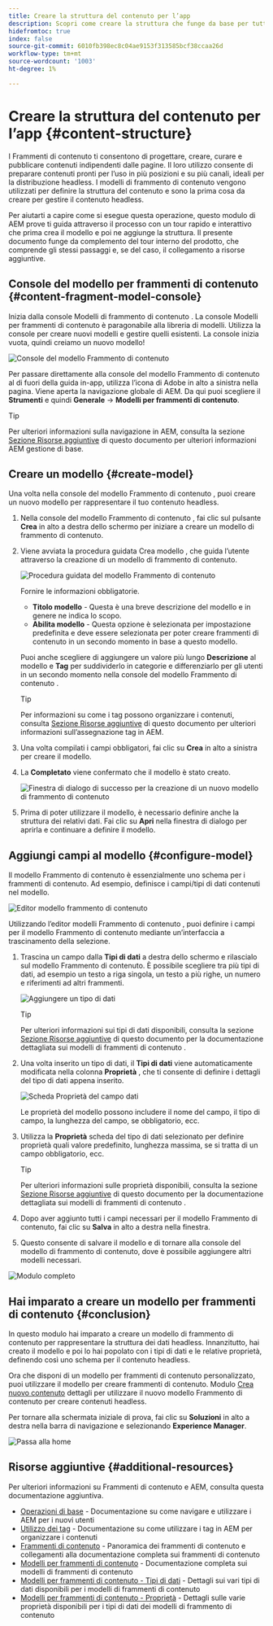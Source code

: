```yaml
---
title: Creare la struttura del contenuto per l’app
description: Scopri come creare la struttura che funge da base per tutti i contenuti headless utilizzando modelli di frammenti di contenuto AEM.
hidefromtoc: true
index: false
source-git-commit: 6010fb398ec8c04ae9153f313585bcf38ccaa26d
workflow-type: tm+mt
source-wordcount: '1003'
ht-degree: 1%

---
```



# Creare la struttura del contenuto per l’app {#content-structure}

I Frammenti di contenuto ti consentono di progettare, creare, curare e pubblicare contenuti indipendenti dalle pagine. Il loro utilizzo consente di preparare contenuti pronti per l’uso in più posizioni e su più canali, ideali per la distribuzione headless. I modelli di frammento di contenuto vengono utilizzati per definire la struttura del contenuto e sono la prima cosa da creare per gestire il contenuto headless.

Per aiutarti a capire come si esegue questa operazione, questo modulo di AEM prove ti guida attraverso il processo con un tour rapido e interattivo che prima crea il modello e poi ne aggiunge la struttura. Il presente documento funge da complemento del tour interno del prodotto, che comprende gli stessi passaggi e, se del caso, il collegamento a risorse aggiuntive.

## Console del modello per frammenti di contenuto {#content-fragment-model-console}

Inizia dalla console Modelli di frammento di contenuto . La console Modelli per frammenti di contenuto è paragonabile alla libreria di modelli. Utilizza la console per creare nuovi modelli e gestire quelli esistenti. La console inizia vuota, quindi creiamo un nuovo modello!

![Console del modello Frammento di contenuto](assets/content-structure/content-fragment-model-console.png)

Per passare direttamente alla console del modello Frammento di contenuto al di fuori della guida in-app, utilizza l’icona di Adobe in alto a sinistra nella pagina. Viene aperta la navigazione globale di AEM. Da qui puoi scegliere il **Strumenti** e quindi **Generale** -> **Modelli per frammenti di contenuto**.

>[!TIP]
>
>Per ulteriori informazioni sulla navigazione in AEM, consulta la sezione [Sezione Risorse aggiuntive](#additional-resources) di questo documento per ulteriori informazioni AEM gestione di base.

## Creare un modello {#create-model}

Una volta nella console del modello Frammento di contenuto , puoi creare un nuovo modello per rappresentare il tuo contenuto headless.

1. Nella console del modello Frammento di contenuto , fai clic sul pulsante **Crea** in alto a destra dello schermo per iniziare a creare un modello di frammento di contenuto.

1. Viene avviata la procedura guidata Crea modello , che guida l’utente attraverso la creazione di un modello di frammento di contenuto.

   ![Procedura guidata del modello Frammento di contenuto](assets/content-structure/model-wizard.png)

   Fornire le informazioni obbligatorie.

   * **Titolo modello** - Questa è una breve descrizione del modello e in genere ne indica lo scopo.
   * **Abilita modello** - Questa opzione è selezionata per impostazione predefinita e deve essere selezionata per poter creare frammenti di contenuto in un secondo momento in base a questo modello.

   Puoi anche scegliere di aggiungere un valore più lungo **Descrizione** al modello e **Tag** per suddividerlo in categorie e differenziarlo per gli utenti in un secondo momento nella console del modello Frammento di contenuto .

   >[!TIP]
   >
   >Per informazioni su come i tag possono organizzare i contenuti, consulta [Sezione Risorse aggiuntive](#additional-resources) di questo documento per ulteriori informazioni sull’assegnazione tag in AEM.

1. Una volta compilati i campi obbligatori, fai clic su **Crea** in alto a sinistra per creare il modello.

1. La **Completato** viene confermato che il modello è stato creato.

   ![Finestra di dialogo di successo per la creazione di un nuovo modello di frammento di contenuto](assets/content-structure/success.png)

1. Prima di poter utilizzare il modello, è necessario definire anche la struttura dei relativi dati. Fai clic su **Apri** nella finestra di dialogo per aprirla e continuare a definire il modello.

## Aggiungi campi al modello {#configure-model}

Il modello Frammento di contenuto è essenzialmente uno schema per i frammenti di contenuto. Ad esempio, definisce i campi/tipi di dati contenuti nel modello.

![Editor modello frammento di contenuto](assets/content-structure/model-editor.png)

Utilizzando l’editor modelli Frammento di contenuto , puoi definire i campi per il modello Frammento di contenuto mediante un’interfaccia a trascinamento della selezione.

1. Trascina un campo dalla **Tipi di dati** a destra dello schermo e rilascialo sul modello Frammento di contenuto. È possibile scegliere tra più tipi di dati, ad esempio un testo a riga singola, un testo a più righe, un numero e riferimenti ad altri frammenti.

   ![Aggiungere un tipo di dati](assets/content-structure/drop-fields.png)

   >[!TIP]
   >
   >Per ulteriori informazioni sui tipi di dati disponibili, consulta la sezione [Sezione Risorse aggiuntive](#additional-resources) di questo documento per la documentazione dettagliata sui modelli di frammenti di contenuto .

1. Una volta inserito un tipo di dati, il **Tipi di dati** viene automaticamente modificata nella colonna **Proprietà** , che ti consente di definire i dettagli del tipo di dati appena inserito.

   ![Scheda Proprietà del campo dati](assets/content-structure/data-type-properties.png)

   Le proprietà del modello possono includere il nome del campo, il tipo di campo, la lunghezza del campo, se obbligatorio, ecc.

1. Utilizza la **Proprietà** scheda del tipo di dati selezionato per definire proprietà quali valore predefinito, lunghezza massima, se si tratta di un campo obbligatorio, ecc.

   >[!TIP]
   >
   >Per ulteriori informazioni sulle proprietà disponibili, consulta la sezione [Sezione Risorse aggiuntive](#additional-resources) di questo documento per la documentazione dettagliata sui modelli di frammenti di contenuto .

1. Dopo aver aggiunto tutti i campi necessari per il modello Frammento di contenuto, fai clic su **Salva** in alto a destra nella finestra.

1. Questo consente di salvare il modello e di tornare alla console del modello di frammento di contenuto, dove è possibile aggiungere altri modelli necessari.

![Modulo completo](assets/content-structure/content-fragment-model-console-populated.png)

## Hai imparato a creare un modello per frammenti di contenuto {#conclusion}

In questo modulo hai imparato a creare un modello di frammento di contenuto per rappresentare la struttura dei dati headless. Innanzitutto, hai creato il modello e poi lo hai popolato con i tipi di dati e le relative proprietà, definendo così uno schema per il contenuto headless.

Ora che disponi di un modello per frammenti di contenuto personalizzato, puoi utilizzare il modello per creare frammenti di contenuto. Modulo [Crea nuovo contenuto](create-content.md) dettagli per utilizzare il nuovo modello Frammento di contenuto per creare contenuti headless.

Per tornare alla schermata iniziale di prova, fai clic su **Soluzioni** in alto a destra nella barra di navigazione e selezionando **Experience Manager**.

![Passa alla home](assets/content-structure/home.png)

## Risorse aggiuntive {#additional-resources}

Per ulteriori informazioni su Frammenti di contenuto e AEM, consulta questa documentazione aggiuntiva.

* [Operazioni di base](/help/sites-cloud/authoring/getting-started/basic-handling.md) - Documentazione su come navigare e utilizzare i AEM per i nuovi utenti
* [Utilizzo dei tag](/help/sites-cloud/authoring/features/tags.md) - Documentazione su come utilizzare i tag in AEM per organizzare i contenuti
* [Frammenti di contenuto](/help/assets/content-fragments/content-fragments.md) - Panoramica dei frammenti di contenuto e collegamenti alla documentazione completa sui frammenti di contenuto
* [Modelli per frammenti di contenuto](/help/assets/content-fragments/content-fragments-models.md) - Documentazione completa sui modelli di frammenti di contenuto
* [Modelli per frammenti di contenuto - Tipi di dati](/help/assets/content-fragments/content-fragments-models.md#data-types) - Dettagli sui vari tipi di dati disponibili per i modelli di frammenti di contenuto
* [Modelli per frammenti di contenuto - Proprietà](/help/assets/content-fragments/content-fragments-models.md#data-types) - Dettagli sulle varie proprietà disponibili per i tipi di dati dei modelli di frammento di contenuto
